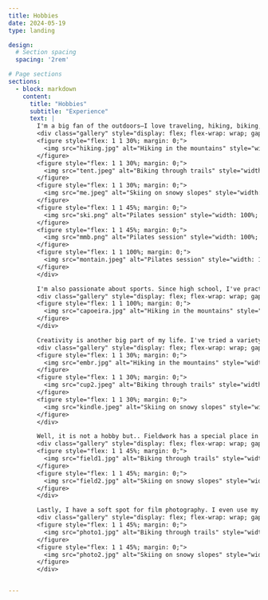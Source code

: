 ```yaml
---
title: Hobbies
date: 2024-05-19
type: landing

design:
  # Section spacing
  spacing: '2rem'

# Page sections
sections:
  - block: markdown
    content:
      title: "Hobbies"
      subtitle: "Experience"
      text: |
        I'm a big fan of the outdoors—I love traveling, hiking, biking, and skiing. Nature and greenery are essential to me, and lately, I've been taking day hikes on weekends, thanks to the nearby mountains.
        <div class="gallery" style="display: flex; flex-wrap: wrap; gap: 1rem;">
        <figure style="flex: 1 1 30%; margin: 0;">
          <img src="hiking.jpg" alt="Hiking in the mountains" style="width: 100%; height: auto;" />
        </figure>
        <figure style="flex: 1 1 30%; margin: 0;">
          <img src="tent.jpeg" alt="Biking through trails" style="width: 100%; height: auto;" />
        </figure>
        <figure style="flex: 1 1 30%; margin: 0;">
          <img src="me.jpeg" alt="Skiing on snowy slopes" style="width: 100%; height: auto;" />
        </figure>
        <figure style="flex: 1 1 45%; margin: 0;">
          <img src="ski.png" alt="Pilates session" style="width: 100%; height: auto;" />
        </figure>
        <figure style="flex: 1 1 45%; margin: 0;">
          <img src="mmb.png" alt="Pilates session" style="width: 100%; height: auto;" />
        </figure>
        <figure style="flex: 1 1 100%; margin: 0;">
          <img src="montain.jpeg" alt="Pilates session" style="width: 100%; height: auto;" />
        </figure>
        </div>

        I'm also passionate about sports. Since high school, I've practiced kung fu and tai chi chuan, and I continue to train regularly. During university, I explored capoeira and even competed, training with a group led by a master who is the son of a grand master. I immersed myself in the culture, even picking up some Portuguese along the way, though I don't speak it fluently now.
        <div class="gallery" style="display: flex; flex-wrap: wrap; gap: 1rem;">
        <figure style="flex: 1 1 100%; margin: 0;">
          <img src="capoeira.jpg" alt="Hiking in the mountains" style="width: 100%; height: auto;" />
        </figure>
        </div>

        Creativity is another big part of my life. I've tried a variety of activities—from drawing and crafting something to beadwork and ceramics, which remain my favorites. I also enjoy reading, and owning a Kindle has only deepened that passion.
        <div class="gallery" style="display: flex; flex-wrap: wrap; gap: 1rem;">
        <figure style="flex: 1 1 30%; margin: 0;">
          <img src="embr.jpg" alt="Hiking in the mountains" style="width: 100%; height: auto;" />
        </figure>
        <figure style="flex: 1 1 30%; margin: 0;">
          <img src="cup2.jpeg" alt="Biking through trails" style="width: 100%; height: auto;" />
        </figure>
        <figure style="flex: 1 1 30%; margin: 0;">
          <img src="kindle.jpeg" alt="Skiing on snowy slopes" style="width: 100%; height: auto;" />
        </figure>
        </div>

        Well, it is not a hobby but.. Fieldwork has a special place in my heart, too. I loved the hands-on experience of collecting samples during field trips and immersing myself in the scientific side of nature.
        <div class="gallery" style="display: flex; flex-wrap: wrap; gap: 1rem;">
        <figure style="flex: 1 1 45%; margin: 0;">
          <img src="field1.jpg" alt="Biking through trails" style="width: 100%; height: auto;" />
        </figure>
        <figure style="flex: 1 1 45%; margin: 0;">
          <img src="field2.jpg" alt="Skiing on snowy slopes" style="width: 100%; height: auto;" />
        </figure>
        </div>

        Lastly, I have a soft spot for film photography. I even use my father's old film camera to capture moments, though I'm still learning. I'm looking forward to more opportunities to take memorable snapshots in the most interesting and unexpected places.
        <div class="gallery" style="display: flex; flex-wrap: wrap; gap: 1rem;">
        <figure style="flex: 1 1 45%; margin: 0;">
          <img src="photo1.jpg" alt="Biking through trails" style="width: 100%; height: auto;" />
        </figure>
        <figure style="flex: 1 1 45%; margin: 0;">
          <img src="photo2.jpg" alt="Skiing on snowy slopes" style="width: 100%; height: auto;" />
        </figure>
        </div>


---
```




